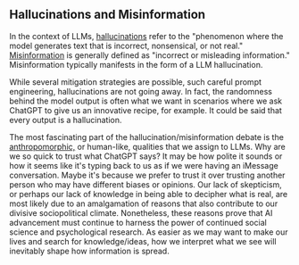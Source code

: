 ## Hallucinations and Misinformation

In the context of LLMs, [hallucinations](https://machinelearningmastery.com/a-gentle-introduction-to-hallucinations-in-large-language-models/) refer to the "phenomenon where the model generates text that is incorrect, nonsensical, or not real." [Misinformation](https://www.merriam-webster.com/dictionary/misinformation) is generally defined as "incorrect or misleading information." Misinformation typically manifests in the form of a LLM hallucination. 

While several mitigation strategies are possible, such careful prompt engineering, hallucinations are not going away. In fact, the randomness behind the model output is often what we want in scenarios where we ask ChatGPT to give us an innovative recipe, for example. It could be said that every output is a hallucination. 

The most fascinating part of the hallucination/misinformation debate is the [anthropomorphic,](https://www.merriam-webster.com/dictionary/anthropomorphic) or human-like, qualities that we assign to LLMs. Why are we so quick to trust what ChatGPT says? It may be how polite it sounds or how it seems like it's typing back to us as if we were having an iMessage conversation. Maybe it's because we prefer to trust it over trusting another person who may have different biases or opinions. Our lack of skepticism, or perhaps our lack of knowledge in being able to decipher what is real, are most likely due to an amalgamation of reasons that also contribute to our divisive sociopolitical climate. Nonetheless, these reasons prove that AI advancement must continue to harness the power of continued social science and psychological research. As easier as we may want to make our lives and search for knowledge/ideas, how we interpret what we see will inevitably shape how information is spread.
